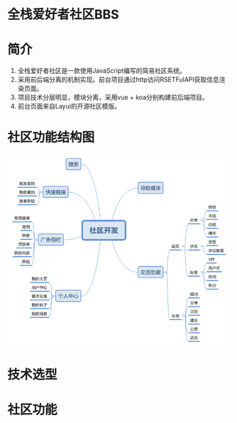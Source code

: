 # 全栈爱好者社区BBS
# 简介
1. 全栈爱好者社区是一款使用JavaScript编写的简易社区系统。
2. 采用前后端分离的机制实现。前台项目通过http访问RSETFulAPI获取信息渲染页面。
3. 项目技术分层明显，模块分离，采用vue + koa分别构建前后端项目。
4. 前台页面来自Layui的开源社区模版。
# 社区功能结构图
![](https://github.com/luvpretty/community_front/blob/master/src/assets/mind.png)
# 技术选型
# 社区功能
